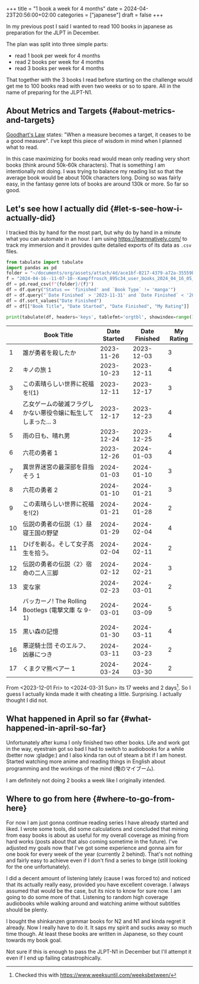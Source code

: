 +++
title = "1 book a week for 4 months"
date = 2024-04-23T20:56:00+02:00
categories = ["japanese"]
draft = false
+++

In my previous post I said I wanted to read 100 books in japanese as preparation for the JLPT in December.

The plan was split into three simple parts:

-   read 1 book per week for 4 months
-   read 2 books per week for 4 months
-   read 3 books per week for 4 months

That together with the 3 books I read before starting on the challenge would get me to 100 books read with even two weeks or so to spare.
All in the name of preparing for the JLPT-N1.


## About Metrics and Targets {#about-metrics-and-targets}

[Goodhart's Law](https://en.wikipedia.org/wiki/Goodhart%27s_law) states: "When a measure becomes a target, it ceases to be a good measure".
I've kept this piece of wisdom in mind when I planned what to read.

In this case maximizing for books read would mean only reading very short books (think around 50k-60k characters).
That is something I am intentionally not doing.
I was trying to balance my reading list so that the average book would be about 100k characters long.
Doing so was fairly easy, in the fantasy genre lots of books are around 130k or more. So far so good.


## Let's see how I actually did {#let-s-see-how-i-actually-did}

I tracked this by hand for the most part, but why do by hand in a minute what you can automate in an hour.
I am using <https://learnnatively.com/> to track my immersion and it provides quite detailed exports of its data as `.csv` files.

```python
from tabulate import tabulate
import pandas as pd
folder = "~/documents/org/assets/attach/4d/ace1bf-0217-4379-a72a-35559b542403"
f = "2024-04-16--11-07-10--Kampffrosch_895c34_user_books_2024_04_16_05_07_06.csv"
df = pd.read_csv(f"{folder}/{f}")
df = df.query("Status == 'finished' and `Book Type` != 'manga'")
df = df.query("`Date Finished` > '2023-11-31' and `Date Finished` < '2024-04-01'")
df = df.sort_values("Date Finished")
df = df[["Book Title", "Date Started", "Date Finished", "My Rating"]]

print(tabulate(df, headers='keys', tablefmt='orgtbl', showindex=range(1,len(df)+1)))
```

|    | Book Title                               | Date Started | Date Finished | My Rating |
|----|------------------------------------------|--------------|---------------|-----------|
| 1  | 誰が勇者を殺したか                       | 2023-11-26   | 2023-12-03    | 3         |
| 2  | キノの旅 1                               | 2023-10-23   | 2023-12-11    | 4         |
| 3  | この素晴らしい世界に祝福を!(1)           | 2023-12-11   | 2023-12-17    | 3         |
| 4  | 乙女ゲームの破滅フラグしかない悪役令嬢に転生してしまった... 3 | 2023-12-17   | 2023-12-23    | 4         |
| 5  | 雨の日も、晴れ男                         | 2023-12-24   | 2023-12-25    | 4         |
| 6  | 六花の勇者 1                             | 2023-12-26   | 2024-01-03    | 4         |
| 7  | 異世界迷宮の最深部を目指そう 1           | 2024-01-03   | 2024-01-10    | 3         |
| 8  | 六花の勇者 2                             | 2024-01-10   | 2024-01-21    | 3         |
| 9  | この素晴らしい世界に祝福を!(2)           | 2024-01-21   | 2024-01-28    | 2         |
| 10 | 伝説の勇者の伝説〈1〉昼寝王国の野望      | 2024-01-29   | 2024-02-04    | 4         |
| 11 | ひげを剃る。そして女子高生を拾う。       | 2024-02-04   | 2024-02-11    | 2         |
| 12 | 伝説の勇者の伝説〈2〉宿命の二人三脚      | 2024-02-12   | 2024-02-21    | 3         |
| 13 | 変な家                                   | 2024-02-23   | 2024-03-01    | 2         |
| 14 | バッカーノ! The Rolling Bootlegs (電撃文庫 な 9-1) | 2024-03-01   | 2024-03-09    | 5         |
| 15 | 黒い森の記憶                             | 2024-01-30   | 2024-03-11    | 4         |
| 16 | 悪逆騎士団 そのエルフ、凶暴につき        | 2024-03-11   | 2024-03-23    | 2         |
| 17 | くまクマ熊ベアー 1                       | 2024-03-24   | 2024-03-30    | 2         |

From <span class="timestamp-wrapper"><span class="timestamp">&lt;2023-12-01 Fri&gt; </span></span> to <span class="timestamp-wrapper"><span class="timestamp">&lt;2024-03-31 Sun&gt; </span></span> its 17 weeks and 2 days[^fn:1]. So I guess I actually kinda made it with cheating a little. Surprising.
I actually thought I did not.


## What happened in April so far {#what-happened-in-april-so-far}

Unfortunately after kuma I only finished two other books.
Life and work got in the way, eyestrain got so bad I had to switch to audiobooks for a while (better now :gladge:) and I also kinda ran out of steam a bit if I am honest. Started watching more anime and reading things in English about programming and the workings of the mind (俺のマイブーム).

I am definitely not doing 2 books a week like I originally intended.


## Where to go from here {#where-to-go-from-here}

For now I am just gonna continue reading series I have already started and liked.
I wrote some tools, did some calculations and concluded that mining from easy books is
about as useful for my overall coverage as mining from hard works (posts about that also
coming sometime in the future).
I've adjusted my goals now that I've got some experience and gonna aim for one book
for every week of the year (currently 2 behind). That's not nothing and fairly easy to
achieve even if I don't find a series to binge (still looking for the one unfortunately).

I did a decent amount of listening lately (cause I was forced to) and noticed that its
actually really easy, provided you have excellent coverage.
I always assumed that would be the case, but its nice to know for sure now.
I am going to do some more of that.
Listening to random high coverage audiobooks while walking around and watching anime without
subtitles should be plenty.

I bought the shinkanzen grammar books for N2 and N1 and kinda regret it already.
Now I really have to do it. It saps my spirit and sucks away so much time though.
At least these books are written in Japanese, so they count towards my book goal.

Not sure if this is enough to pass the JLPT-N1 in December but I'll attempt it even if I end
up failing catastrophically.

[^fn:1]: Checked this with <https://www.weeksuntil.com/weeksbetween/>
